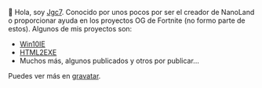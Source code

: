 👋 Hola, soy [Jgc7](http://tinyurl.com/Jgc777). Conocido por unos pocos por ser el creador de NanoLand o proporcionar ayuda en los proyectos OG de Fortnite (no formo parte de estos).
Algunos de mis proyectos son:
- [Win10IE](http://tinyurl.com/Win10IE-web)
- [HTML2EXE](http://tinyurl.com/HTML2EXE-web)
- Muchos más, algunos publicados y otros por publicar...

Puedes ver más en [gravatar](https://gravatar.com/jgc9884).
